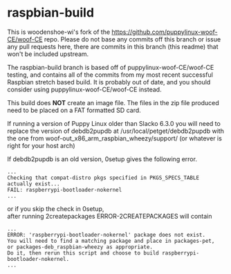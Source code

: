 
# raspbian-build #

This is woodenshoe-wi's fork of the
https://github.com/puppylinux-woof-CE/woof-CE repo.  Please do not base any
commits off this branch or issue any pull requests here, there are commits in
this branch (this readme) that won't be included upstream.

The raspbian-build branch is based off of puppylinux-woof-CE/woof-CE testing,
and contains all of the commits from my most recent successful Raspbian stretch
based build.  It is probably out of date, and you should consider using
puppylinux-woof-CE/woof-CE instead.

This build does **NOT** create an image file.  The files in the zip file
produced need to be placed on a FAT formatted SD card.

If running a version of Puppy Linux older than Slacko 6.3.0 you will need to
replace the version of debdb2pupdb at /usr/local/petget/debdb2pupdb with the one
from woof-out_x86_arm_raspbian_wheezy/support/ (or whatever is right for your
host arch)

If debdb2pupdb is an old version, 0setup gives the following error.

```
...
Checking that compat-distro pkgs specified in PKGS_SPECS_TABLE actually exist...
FAIL: raspberrypi-bootloader-nokernel
...
```

or if you skip the check in 0setup,  
after running 2createpackages ERROR-2CREATEPACKAGES will contain

```
...
ERROR: 'raspberrypi-bootloader-nokernel' package does not exist.
You will need to find a matching package and place in packages-pet,
or packages-deb_raspbian-wheezy as appropriate.
Do it, then rerun this script and choose to build raspberrypi-bootloader-nokernel.
...
```

